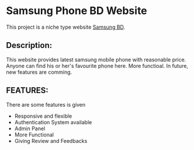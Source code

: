 # Samsung Phone BD Website

This project is a niche type website [Samsung BD](https://samsung-phone-bd.web.app/).

## Description:
This website provides latest samsung mobile phone with reasonable price. Anyone can find his or her's favourite phone here. More functioal. In future, new features are comming.

## FEATURES:
There are some features is given
- Responsive and flexible
- Authentication System available
- Admin Panel
- More Functional
- Giving Review and Feedbacks
